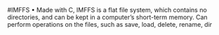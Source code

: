 #IMFFS
•	Made with C, IMFFS is a flat file system, which contains no directories, and can be kept in a computer’s short-term memory. Can perform operations on the files, such as save, load, delete, rename, dir